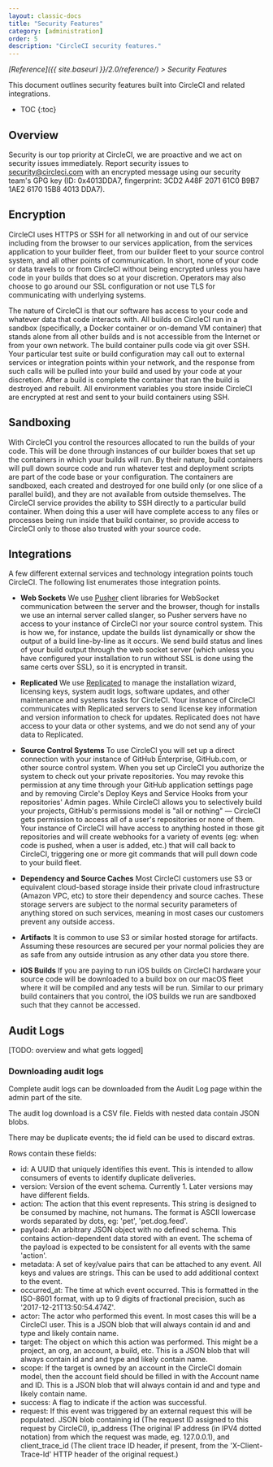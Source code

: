 ```yaml
---
layout: classic-docs
title: "Security Features"
category: [administration]
order: 5
description: "CircleCI security features."
---
```

*[Reference]({{ site.baseurl }}/2.0/reference/) > Security Features*

This document outlines security features built into CircleCI and related integrations.

* TOC 
{:toc}

## Overview
Security is our top priority at CircleCI, we are proactive and we act on security issues immediately. Report security issues to <security@circleci.com> with an encrypted message using our security team's GPG key (ID: 0x4013DDA7, fingerprint: 3CD2 A48F 2071 61C0 B9B7 1AE2 6170 15B8 4013 DDA7).

## Encryption
CircleCI uses HTTPS or SSH for all networking in and out of our service including from the browser to our services application, from the services application to your builder fleet, from our builder fleet to your source control system, and all other points of communication. In short, none of your code or data travels to or from CircleCI without being encrypted unless you have code in your builds that does so at your discretion. Operators may also choose to go around our SSL configuration or not use TLS for communicating with underlying systems.

The nature of CircleCI is that our software has access to your code and whatever data that code interacts with. All builds on CircleCI run in a sandbox (specifically, a Docker container or on-demand VM container) that stands alone from all other builds and is not accessible from the Internet or from your own network. The build container pulls code via git over SSH. Your particular test suite or build configuration may call out to external services or integration points within your network, and the response from such calls will be pulled into your build and used by your code at your discretion. After a build is complete the container that ran the build is destroyed and rebuilt. All environment variables you store inside CircleCI are encrypted at rest and sent to your build containers using SSH.

## Sandboxing
With CircleCI you control the resources allocated to run the builds of your code. This will be done through instances of our builder boxes that set up the containers in which your builds will run. By their nature, build containers will pull down source code and run whatever test and deployment scripts are part of the code base or your configuration. The containers are sandboxed, each created and destroyed for one build only (or one slice of a parallel build), and they are not available from outside themselves. The CircleCI service provides the ability to SSH directly to a particular build container. When doing this a user will have complete access to any files or processes being run inside that build container, so provide access to CircleCI only to those also trusted with your source code.

## Integrations
A few different external services and technology integration points touch CircleCI. The following list enumerates those integration points.

- **Web Sockets** We use [Pusher](https://pusher.com/) client libraries for WebSocket communication between the server and the browser, though for installs we use an internal server called slanger, so Pusher servers have no access to your instance of CircleCI nor your source control system. This is how we, for instance, update the builds list dynamically or show the output of a build line-by-line as it occurs. We send build status and lines of your build output through the web socket server (which unless you have configured your installation to run without SSL is done using the same certs over SSL), so it is encrypted in transit.

- **Replicated** We use [Replicated](http://www.replicated.com/) to manage the installation wizard, licensing keys, system audit logs, software updates, and other maintenance and systems tasks for CircleCI. Your instance of CircleCI communicates with Replicated servers to send license key information and version information to check for updates. Replicated does not have access to your data or other systems, and we do not send any of your data to Replicated.

- **Source Control Systems** To use CircleCI you will set up a direct connection with your instance of GitHub Enterprise, GitHub.com, or other source control system. When you set up CircleCI you authorize the system to check out your private repositories. You may revoke this permission at any time through your GitHub application settings page and by removing Circle's Deploy Keys and Service Hooks from your repositories' Admin pages. While CircleCI allows you to selectively build your projects, GitHub's permissions model is "all or nothing" — CircleCI gets permission to access all of a user's repositories or none of them. Your instance of CircleCI will have access to anything hosted in those git repositories and will create webhooks for a variety of events (eg: when code is pushed, when a user is added, etc.) that will call back to CircleCI, triggering one or more git commands that will pull down code to your build fleet.

- **Dependency and Source Caches** Most CircleCI customers use S3 or equivalent cloud-based storage inside their private cloud infrastructure (Amazon VPC, etc) to store their dependency and source caches. These storage servers are subject to the normal security parameters of anything stored on such services, meaning in most cases our customers prevent any outside access.

- **Artifacts** It is common to use S3 or similar hosted storage for artifacts. Assuming these resources are secured per your normal policies they are as safe from any outside intrusion as any other data you store there.

- **iOS Builds** If you are paying to run iOS builds on CircleCI hardware your source code will be downloaded to a build box on our macOS fleet where it will be compiled and any tests will be run. Similar to our primary build containers that you control, the iOS builds we run are sandboxed such that they cannot be accessed.

## Audit Logs

[TODO: overview and what gets logged]

### Downloading audit logs
Complete audit logs can be downloaded from the Audit Log page within the admin part of the site.

The audit log download is a CSV file. Fields with nested data contain JSON blobs.

There may be duplicate events; the id field can be used to discard extras.

Rows contain these fields:
- id: A UUID that uniquely identifies this event. This is intended to allow consumers of events to identify duplicate deliveries.
- version: Version of the event schema. Currently 1. Later versions may have different fields.
- action: The action that this event represents. This string is designed to be consumed by machine, not humans. The format is ASCII lowercase words separated by dots, eg: 'pet', 'pet.dog.feed'.
- payload: An arbitrary JSON object with no defined schema. This contains action-dependent data stored with an event. The schema of the payload is expected to be consistent for all events with the same 'action'.
- metadata: A set of key/value pairs that can be attached to any event. All keys and values are strings. This can be used to add additional context to the event.
- occurred_at: The time at which event occurred. This is formatted in the ISO-8601 format, with up to 9 digits of fractional precision, such as '2017-12-21T13:50:54.474Z'.
- actor: The actor who performed this event. In most cases this will be a CircleCI user. This is a JSON blob that will always contain id and and type and likely contain name.
- target: The object on which this action was performed. This might be a project, an org, an account, a build, etc. This is a JSON blob that will always contain id and and type and likely contain name.
- scope: If the target is owned by an account in the CircleCI domain model, then the account field should be filled in with the Account name and ID. This is a JSON blob that will always contain id and and type and likely contain name.
- success: A flag to indicate if the action was successful.
- request: If this event was triggered by an external request this will be populated. JSON blob containing id (The request ID assigned to this request by CircleCI), ip_address (The original IP address (in IPV4 dotted notation) from which the request was made, eg. 127.0.0.1), and client_trace_id (The client trace ID header, if present, from the 'X-Client-Trace-Id' HTTP header of the original request.)

